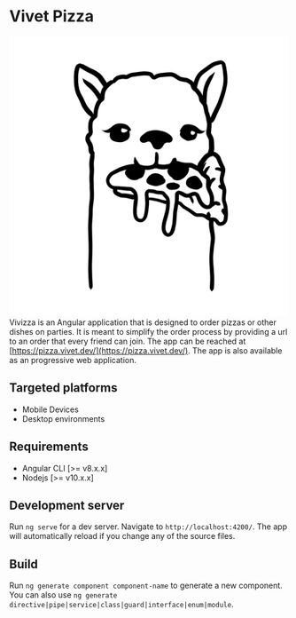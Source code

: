 # Vivet Pizza
![Lama with pizza](src/assets/img/logo.svg)
Vivizza is an Angular application that is designed to order pizzas or other dishes on parties. It is meant to simplify the order process by providing a url to an order that every friend can join. The app can be reached at [https://pizza.vivet.dev/](https://pizza.vivet.dev/). The app is also available as an progressive web application.
## Targeted platforms
 - Mobile Devices
 - Desktop environments
## Requirements
- Angular CLI [>= v8.x.x]
- Nodejs [>= v10.x.x]
## Development server
Run `ng serve` for a dev server. Navigate to `http://localhost:4200/`. The app will automatically reload if you change any of the source files.
## Build
Run `ng generate component component-name` to generate a new component. You can also use `ng generate directive|pipe|service|class|guard|interface|enum|module`.

